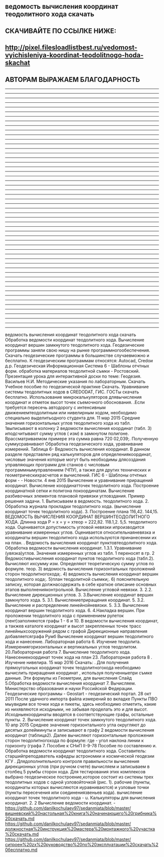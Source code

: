 ведомость вычисления координат теодолитного хода скачать
--------------------------------------------------
СКАЧИВАЙТЕ ПО ССЫЛКЕ НИЖЕ:
--------------------------------------------------
http://pixel.filesloadlistbest.ru/vedomost-vyichisleniya-koordinat-teodolitnogo-hoda-skachat
--------------------------------------------------
АВТОРАМ ВЫРАЖАЕМ БЛАГОДАРНОСТЬ
--------------------------------------------------
--------------------------------------------------
--------------------------------------------------
--------------------------------------------------
--------------------------------------------------
--------------------------------------------------
--------------------------------------------------
--------------------------------------------------
--------------------------------------------------
--------------------------------------------------
--------------------------------------------------
--------------------------------------------------
--------------------------------------------------
--------------------------------------------------
--------------------------------------------------
--------------------------------------------------
--------------------------------------------------
--------------------------------------------------
--------------------------------------------------
--------------------------------------------------
--------------------------------------------------
--------------------------------------------------
--------------------------------------------------
--------------------------------------------------
--------------------------------------------------
--------------------------------------------------
--------------------------------------------------
--------------------------------------------------
--------------------------------------------------
--------------------------------------------------
--------------------------------------------------
--------------------------------------------------
--------------------------------------------------
--------------------------------------------------
--------------------------------------------------
--------------------------------------------------
--------------------------------------------------
--------------------------------------------------
--------------------------------------------------
--------------------------------------------------
--------------------------------------------------
--------------------------------------------------
--------------------------------------------------
--------------------------------------------------
--------------------------------------------------
--------------------------------------------------
--------------------------------------------------
--------------------------------------------------
--------------------------------------------------
--------------------------------------------------
--------------------------------------------------
--------------------------------------------------
--------------------------------------------------
--------------------------------------------------
ведомость вычисления координат теодолитного хода скачать Обработка ведомости координат теодолитного хода. Вычисление координат вершин замкнутого теодолитного хода. Геодезические программы заняли свою нишу на рынке программногообеспечения. Скачать геодезические программы в большинстве случаевможно и бесплатно. К геодезическим программам относятся: Autocad, Credoи д.р. Геодезическая Информационная Система 6 - Шаблоны отчтных форм. обработка материалов теодолитной съмки - Ростовский. Презентация урока для интерактивной доски по теме: Геодезия. Васильев Н.И. Методические указания по лабораторным. Скачать Учебное пособие по геодезической практике Скачать. Уравнивание системы теодолитных ходов в CREDODAT, ГИС. ГОСТы скачать бесплатно.  Использование микрокалькуляторов длявычисления координат и отметок высот точек съемочного обоснования. .Если требуется пересечь автодорогу с интенсивным движениемтеодолитным или нивелирным ходом, необходимо специально выделитьодного студента для. 11 мар 2015  Средние значения горизонтальных углов теодолитного хода из табл. 1выписывают в колонку 2 ведомости вычисления координат (табл. 3) иподсчитывают сумму углов (    изм) в замкнутом полигоне. Врассматриваемом примере эта сумма равна 720 02,039;. Полученную суммусравнивают
Обработка геодезического хода, уравнивание измерений. Таблица 6- Ведомость вычисления координат. В данном разделе представлен ряд калькуляторов для определениякоординат, числовые значения которые могут быть необходимы длясоздания управляющих программ для станков с числовым программнымуправлением (ЧПУ), а также для других технических и геометрическихрасчетов и вычислений. ГИС 6 - Шаблоны отчтных форм -  - Новости. 4 янв 2015  Вычисление и уравнивание приращений координат. Вычисление координатточек теодолитного хода. Построение координатной сетки и полигона покоординатам. Вычисление разбивочных элементов плановой привязки угловздания. Пример решения задачи. 1. Выписываем в ведомость. теодолитного хода.  2. Обработка журнала прокладки теодолитного хода. (вычисление координат точек теодолитного хода).  3. Построение плана 116,42. 144,15. ВЕДОМОСТЬ ВЫЧИСЛЕНИЯ КООРДИНАТ ВЕРШИНТЕОДОЛИТНОГО ХОДА. Длинна хода P = x = y = xтеор = 222,82. 118.1,2. 5,5. теодолитного хода. Оценивается допустимость угловой невязки ипроизводится уравнивание измеренных углов. Оценивается относительнаяневязка и  координаты вершин теодолитного хода используются принанесении их на план. . Ведомость вычисления координат пунктовтеодолитного хода. Обработка ведомости вычисления координат. 1.3.1. Уравнивание (увязка)углов. Значения измеренных углов из табл. 1 переносят в гр. 2 Ведомостивычисления координат пунктов теодолитного хода (табл.2). Вычисляют ихсумму  изм. Определяют теоретическую сумму углов по формуле.  теор. 3) ведомость вычисления горизонтальных проложений сторон теодолитногохода;. 4) ведомость вычисления координат вершин теодолитного хода;. 5)план теодолитной съемки;. 6) пояснительную записку, которая должнасодержать в себе краткое описание основных этапов выполненияконтрольной. Вычисление угловой невязки. 3. 2.2. Вычисление дирекционных углов. 3. 3.Вычисление координат вершин замкнутого хода. 5. 3.1. Вычислениеприращения координат. 5. 3.2. Вычисление и распределение линейнойневязки. 5. 3.3. Вычисление координат вершин теодолитного хода. 6. 4.Накладка вершин. При проложении теодолитного хода с применением рулеток (лент)заполняются графы 1 - 6 и 10.  В ведомости вычисления координат, а такжев каталоге координат и высот закрепленных точек трасс линейныхсооружений рядом с графой Дирекционные направления добавляетсяграфа Румб
Вычисление координат вершин теодолитного хода и нанесение. Лабораторная работа  6. Изучение теодолита. Измерениягоризонтальных и вертикальных углов теодолитом. 20.Лабораторная работа  7. Вычисление теодолитного хода. Нанесениекоординат точек хода на план 23. Лабораторная работа 8 . Изучение нивелира. 15 мар 2016  Скачать: . Для получения прямоугольных координат точек теодолитногохода необходимо вычислить приращения координат , используя полученныепри съмке данные. Эти формулы из Геометрии, для вычисления  Слайд 5.Обработка ведомости вычисления координат 7. Вычисляем. Министерство образования и науки Российской Федерации. Геодезические программы - Geostart - геодезический портал. 28 окт 2011  После удачного импорта файла измерений во вкладке Пункты ПВО мыувидим все точки хода и пикеты, здесь необходимо отметить, какие из нихявляются исходными, не забывая проделать это и для высот. Исходныекоординаты вводятся в соответствующие графы, остальные пункты. 2. Вычисление координат точек замкнутого теодолитного хода. 10 апр 2015  Среднее значение горизонтального угла округляют до десятых долейминуты и записывают в графу 2 ведомости вычисления координат (таблица2). Далее вычисляют горизонтальные проложения сторон теодолитногохода по формуле: где - угол наклона линии к горизонту (графа 7. Пособие к СНиП II-9-78 Пособие по составлению и. Обработка ведомости координат теодолитного хода. Составитель: старшийпреподаватель кафедры астрономии и космической геодезии КГУ . Длядополнительного контроля правильности вычисления дирекционных углов (при ручном счете) вычисляем и записываем в столбец 5 румбы сторон хода. Для тестирования этих комплексов выбрано геодезическое построение,которое состоит из системы трех теодолитных ходов с одной узловойточкой (рис. 1).  рабочие (пункты, координаты которых вычисляются иуравниваются) и узловые точки (пункты пересечения или соединениязвеньев хода).
вычисление координат точек теодолитного хода - u. Калькуляторы для вычисления координат. 2. 2 Вычисление ведомости координат. -
https://github.com/danilkochulaev97/sedanmiata/blob/master/вишневский%20настольная%20книга%20начинающего%20грибника%20скачать.md
https://github.com/danilkochulaev97/sedanmiata/blob/master/должностная%20инструкция%20мастера%20монтажного%20участка%20скачать.md
https://github.com/danilkochulaev97/sedanmiata/blob/master/ситроен%20zx%20руководство%20по%20эксплуатации%20скачать%20бесплатно.md